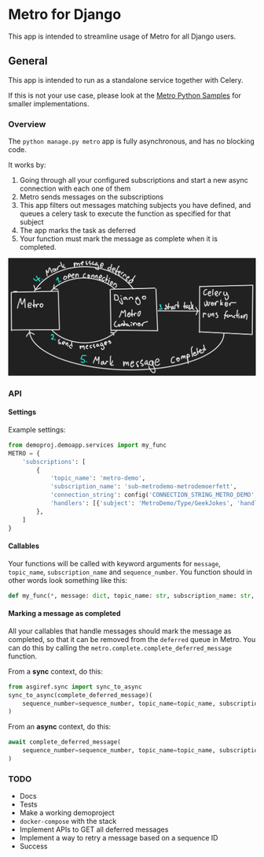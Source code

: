 # Metro for Django

This app is intended to streamline usage of Metro for all Django users.

## General
This app is intended to run as a standalone service together with Celery.

If this is not your use case, please look at the
[Metro Python Samples](***REMOVED***)
for smaller implementations.


### Overview

The `python manage.py metro` app is fully asynchronous, and has no blocking code.

It works by:
1. Going through all your configured subscriptions and start a new async connection with each one of them
2. Metro sends messages on the subscriptions
3. This app filters out messages matching subjects you have defined, and queues a celery task to execute
   the function as specified for that subject
4. The app marks the task as deferred
5. Your function must mark the message as complete when it is completed.

![overview](./readme_image.svg)

### API

#### Settings
Example settings:
```python
from demoproj.demoapp.services import my_func
METRO = {
    'subscriptions': [
        {
            'topic_name': 'metro-demo',
            'subscription_name': 'sub-metrodemo-metrodemoerfett',
            'connection_string': config('CONNECTION_STRING_METRO_DEMO', None),
            'handlers': [{'subject': 'MetroDemo/Type/GeekJokes', 'handler_function': my_func}],
        },
    ]
}
```

#### Callables

Your functions will be called with keyword arguments for
`message`, `topic_name`, `subscription_name` and `sequence_number`. You function should in other words
look something like this:

```python
def my_func(*, message: dict, topic_name: str, subscription_name: str, sequence_number: int) -> None:
```

#### Marking a message as completed
All your callables that handle messages should mark the message as completed, so that it can be removed from the
`deferred` queue in Metro.
You can do this by calling the `metro.complete.complete_deferred_message` function.

From a **sync** context, do this:

```python
from asgiref.sync import sync_to_async
sync_to_async(complete_deferred_message)(
    sequence_number=sequence_number, topic_name=topic_name, subscription_name=subscription_name
)
```

From an **async** context, do this:

```python
await complete_deferred_message(
    sequence_number=sequence_number, topic_name=topic_name, subscription_name=subscription_name
)
```



### TODO
* Docs
* Tests
* Make a working demoproject
* `docker-compose` with the stack
* Implement APIs to GET all deferred messages
* Implement a way to retry a message based on a sequence ID
* Success
